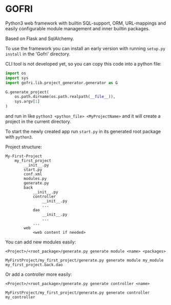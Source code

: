 # GOFRI

Python3 web framework with builtin SQL-support, ORM, URL-mappings and easily configurable module management and inner builtin packages.

Based on Flask and SqlAlchemy.


To use the framework you can install an early version with running
```setup.py install``` in the 'Gofri' directory.


CLI tool is not developed yet, so you can copy this code into a python file: 
```python
import os
import sys
import gofri.lib.project_generator.generator as G

G.generate_project(
    os.path.dirname(os.path.realpath(__file__)),
    sys.argv[1]
)
```

and run in like ```python3 <python_file> <MyProjectName>``` and it will create a project in the current directory.


To start the newly created app run ```start.py``` in its generated root package with ```python3```.




Project structure:
```
My-First-Project
    my_first_project
        __init__.py
        start.py
        conf.xml
        modules.py
        generate.py
        back
            __init__.py
            controller
                __init__.py
                ...
            dao
                __init__.py
                ...
            ...
        web
            <web content if needed>
```

You can add new modules easily:
```
<Project>/<root_package>/generate.py generate module <name> <packages>
```

```
MyFirstProject/my_first_project/generate.py generate module my_module my_first_project.back.dao
```

Or add a controller more easily:
```
<Project>/<root_package>/generate.py generate controller <name>
```

```
MyFirstProject/my_first_project/generate.py generate controller my_controller
```